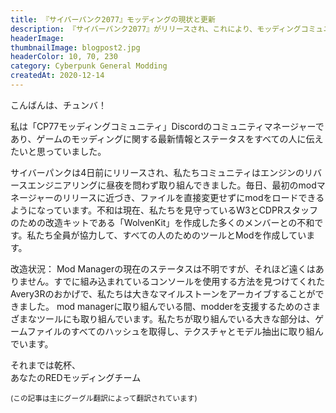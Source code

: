 ```yaml
---
title: 『サイバーパンク2077』モッディングの現状と更新
description: 『サイバーパンク2077』がリリースされ、これにより、モッディングコミュニティは独自の改造ツールの開発を開始しました。
headerImage:
thumbnailImage: blogpost2.jpg
headerColor: 10, 70, 230
category: Cyberpunk General Modding
createdAt: 2020-12-14
---
```


こんばんは、チュンバ！

私は「CP77モッディングコミュニティ」Discordのコミュニティマネージャーであり、ゲームのモッディングに関する最新情報とステータスをすべての人に伝えたいと思っていました。

サイバーパンクは4日前にリリースされ、私たちコミュニティはエンジンのリバースエンジニアリングに昼夜を問わず取り組んできました。毎日、最初のmodマネージャーのリリースに近づき、ファイルを直接変更せずにmodをロードできるようになっています。不和は現在、私たちを見守っているW3とCDPRスタッフのための改造キットである「WolvenKit」を作成した多くのメンバーとの不和です。私たち全員が協力して、すべての人のためのツールとModを作成しています。

改造状況：
Mod Managerの現在のステータスは不明ですが、それほど遠くはありません。すでに組み込まれているコンソールを使用する方法を見つけてくれたAvery3Rのおかげで、私たちは大きなマイルストーンをアーカイブすることができました。 mod managerに取り組んでいる間、modderを支援するためのさまざまなツールにも取り組んでいます。私たちが取り組んでいる大きな部分は、ゲームファイルのすべてのハッシュを取得し、テクスチャとモデル抽出に取り組んでいます。


それまでは乾杯、
<br>あなたのREDモッディングチーム

<sub>(この記事は主にグーグル翻訳によって翻訳されています)</sub>
